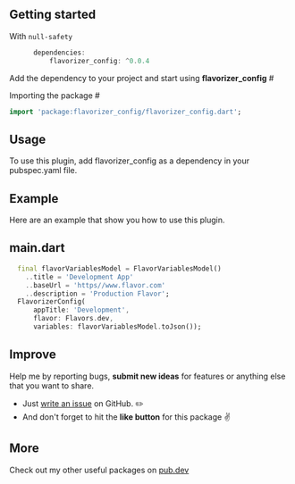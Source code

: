 
## Getting started

With `null-safety`

```dart
      dependencies:
          flavorizer_config: ^0.0.4
```

Add the dependency to your project and start using **flavorizer_config** #

Importing the package #
```dart
import 'package:flavorizer_config/flavorizer_config.dart';
```

## Usage

To use this plugin, add flavorizer_config as a dependency in your pubspec.yaml file.

## Example

Here are an example that show you how to use this plugin.

## main.dart
```dart
  final flavorVariablesModel = FlavorVariablesModel()
    ..title = 'Development App'
    ..baseUrl = 'https//www.flavor.com'
    ..description = 'Production Flavor';
  FlavorizerConfig(
      appTitle: 'Development',
      flavor: Flavors.dev,
      variables: flavorVariablesModel.toJson());
```



## Improve

Help me by reporting bugs, **submit new ideas** for features or anything else that you want to share.

- Just [write an issue](https://github.com/MohamedGhoneem/flavorizer_config/issues) on GitHub. ✏️
- And don't forget to hit the **like button** for this package ✌️

## More

Check out my other useful packages on [pub.dev](https://pub.dev/publishers/ghoneem.com/packages)

